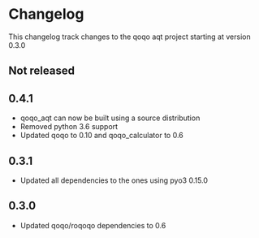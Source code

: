 # Changelog

This changelog track changes to the qoqo aqt project starting at version 0.3.0

## Not released

## 0.4.1

* qoqo_aqt can now be built using a source distribution
* Removed python 3.6 support
* Updated qoqo to 0.10 and qoqo_calculator to 0.6

## 0.3.1

* Updated all dependencies to the ones using pyo3 0.15.0

## 0.3.0

* Updated qoqo/roqoqo dependencies to 0.6
